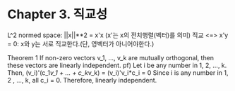 # Chapter 3. 직교성

L^2 normed space: ||x||**2 = x'x (x'는 x의 전치행렬(벡터)를 의미)
직교 <=> x'y = 0: x와 y는 서로 직교한다.(단, 영벡터가 아니어야한다.)

Theorem 1
If non-zero vectors v_1, ..., v_k are mutually orthogonal, then these vectors are linearly independent.
pf) Let i be any number in 1, 2, ..., k. Then, (v_i)'(c_1*v_1 + ... + c_k*v_k) = (v_i)'v_i*c_i = 0
Since i is any number in 1, 2 , ..., k, all c_i = 0. Therefore, linearly independent.
